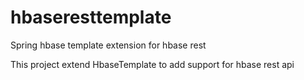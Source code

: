 # hbaseresttemplate
Spring hbase template extension for hbase rest

This project extend HbaseTemplate to add support for hbase rest api
